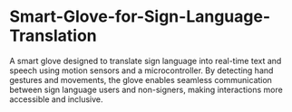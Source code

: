 # Smart-Glove-for-Sign-Language-Translation
A smart glove designed to translate sign language into real-time text and speech using motion sensors and a microcontroller. By detecting hand gestures and movements, the glove enables seamless communication between sign language users and non-signers, making interactions more accessible and inclusive.
